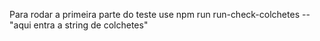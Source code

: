 Para rodar a primeira parte do teste use npm run run-check-colchetes -- "aqui entra a string de colchetes"
